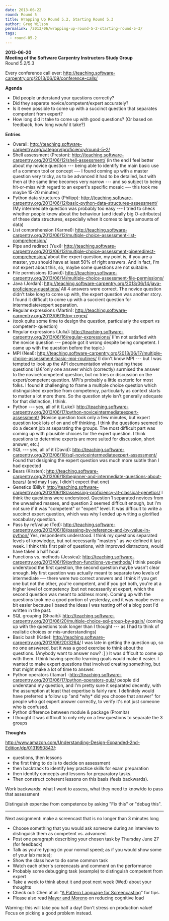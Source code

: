 ```yaml
---
date: 2013-06-22
round: Round 5
title: Wrapping Up Round 5.2, Starting Round 5.3
author: Greg Wilson
permalink: /2013/06/wrapping-up-round-5-2-starting-round-5-3/
tags:
  - round-05-2
---
```

**2013-06-20**  
**Meeting of the Software Carpentry Instructors Study Group**  
Round 5.2/5.3

Every conference call ever: <http://teaching.software-carpentry.org/2013/06/09/conference-calls/>

**Agenda**

*   Did people understand your questions correctly?
*   Did they separate novice/competent/expert accurately?
*   Is it even possible to come up with a succinct question that separates competent from expert?
*   How long did it take to come up with good questions? (Or based on feedback, how long *would* it take?)

**Entries**

*   Overall: <http://teaching.software-carpentry.org/category/proficiency/round-5-2/>
*   Shell assessment (Preston): <http://teaching.software-carpentry.org/2013/06/12/shell-assessment/> (in the end I feel better about my novice question --- being able to identify the main basic use of a common tool or concept --- I found coming up with a master question very tricky, as to be advanced it had to be detailed, but with then at the same time becomes very narrow --- and so subject to being hit-or-miss with regard to an expert's specific mosaic --- this took me maybe 15-20 minutes)
*   Python data structures (Philipp): <http://teaching.software-carpentry.org/2013/06/12/basic-python-data-structures-assessment/> (My intermediate question was probably too easy --- I tried to check whether people knew about the behaviour (and ideally big O-attributes) of these data structures, especially when it comes to large amounts of data)
*   List comprehension (Karmel): <http://teaching.software-carpentry.org/2013/06/12/multiple-choice-assessment-list-comprehension/>
*   Pipe and redirect (Yuxi): <http://teaching.software-carpentry.org/2013/06/13/multiple-choice-assessment-piperedirect-comprehension/> about the expert question, my point is, if you are a master, you should have at least 50% of right answers. And in fact, I'm not expert about this, so, maybe some questions are not suitable.
*   File permissions (David): <http://teaching.software-carpentry.org/2013/06/14/multiple-choice-assessment-file-permissions/>
*   Java (Jordan): <http://teaching.software-carpentry.org/2013/06/14/java-proficiency-questions/> All 4 answers were correct. The novice question didn't take long to come up with, the expert question was another story. I found it difficult to come up with a succient question for intermediate/expert separation.
*   Regular expressions (Martin): <http://teaching.software-carpentry.org/2013/06/15/py-regex/>
*   (took quite some time to design the question, particularly the expert vs competent- question)
*   Regular expressions (Julia): <http://teaching.software-carpentry.org/2013/06/16/regular-expressions/> (I'm not satisfied with the novice question --- people got it wrong despite being competent. I came up with the question before the topic.)
*   MPI (Neal): <http://teaching.software-carpentry.org/2013/06/17/multiple-choice-assessment-basic-mpi-routines/> (I don't know MPI --- but I was tempted to look up the API documentation when reading these questions !)â€”only one answer which (correctly) surmised the answer to the novice/competent question, but no tries or discussion on the expert/competent question. MPI's probably a little esoteric for most folks. I found it challenging to frame a multiple choice question which distinguished expertise from competency, particularly as context starts to matter a lot more there. So the question style isn't generally adequate for that distinction, I think.
*   Python --- yes, all of it (Luke): <http://teaching.software-carpentry.org/2013/06/17/python-noviceintermediateexpert-assessment/> (Novice question took only a few minutes, but expert question took lots of on and off thinking. I think the questions seemed to do a decent job at separating the groups. The most difficult part was coming up with plausible chioces for the expert question. I think questions to determine experts are more suited for discussion, short answer, etc.)
*   SQL --- yes, all of it (David): <http://teaching.software-carpentry.org/2013/06/18/sql-noviceintermediateexpert-assessment/> Found that designing the expert question was much more subtle than I had expected
*   Bears (Kirsten): <http://teaching.software-carpentry.org/2013/06/18/beginner-and-intermediate-questions-about-bears/> (and may I say, I didn't expect that one)
*   Genetics (Billy): <http://teaching.software-carpentry.org/2013/06/18/assessing-proficiency-at-classical-genetics/> I think the questions were understood. Question 1 separated novices from the unwashed masses, and question 2 seemed difficult enough, but I'm not sure if it was "competent" or "expert" level. It was difficult to write a succinct expert question, which was why I ended up writing a glorified vocabulary question.
*   Pass by ref/value (Ted): <http://teaching.software-carpentry.org/2013/06/18/passing-by-reference-and-by-value-in-python/> Yes, respondents understood. I think my questions separated levels of knowledge, but not necessarily "mastery" as we defined it last week. I think this first pair of questions, with improved distractors, would have taken a half hour.
*   Functions vs. methods (Jessica): <http://teaching.software-carpentry.org/2013/06/19/python-functions-vs-methods/> I think people understood the first question, the second question maybe wasn't clear enough. My first question was actually meant to separate two levels of intermediate --- there were two correct answers and I think if you get one but not the other, you're competent, and if you get both, you're at a higher level of competency (but not necessarily at expert, which the second question was meant to address more). Coming up with the questions took me a good portion of yesterday, and it was maybe even a bit easier because I based the ideas I was testing off of a blog post I'd written in the past.
*   SQL grouping (Shoaib): <http://teaching.software-carpentry.org/2013/06/20/multiple-choice-sql-group-by-again/> (coming up with the questions took longer than I thought --- as I had to think of realistic choices or mis-understandings)
*   Basic bash (Katie): <http://teaching.software-carpentry.org/2013/06/20/3264/> I was late in getting the question up, so no one answered, but it was a good exercise to think about the questions. (Anybody want to answer now? :] ) It was difficult to come up with them. I think having specific learning goals would make it easier. I wanted to make expert questions that involved creating something, but that might make a lot of time to answer.
*   Python operators (Itamar) -<http://teaching.software-carpentry.org/2013/06/17/python-operators-quiz/> people did understand my question, and I'm pretty sure it separated decently, with the assumption at least that expertise is fairly rare. I definitely would have preferred a follow up "and \*why\* did you choose that answer" for people who got expert answer correctly, to verify it's not just someone who is confused.
*   Python difference between module & package (Promita)
*   I thought it was difficult to only rely on a few questions to separate the 3 groups

**Thoughts**

<http://www.amazon.com/Understanding-Design-Expanded-2nd-Edition/dp/0131950843/>:

*   questions, then lessons
*   the first thing to do is to decide on assessment
*   then backtrack to identify key practice skills for exam preparation
*   then identify concepts and lessons for preparatory tasks.
*   Then construct coherent lessons on this basis (feels backwards).

Work backwards: what I want to assess, what they need to know/do to pass that assessment

<div>
  <p>
    Distinguish expertise from competence by asking "Fix this" or "debug this".
  </p>
  
  <hr />
  
  <p>
    Next assignment: make a screencast that is no longer than 3 minutes long
  </p>
  
  <ul>
    <li>
      Choose something that you would ask someone during an interview to distinguish them as competent vs. advanced.
    </li>
    <li>
      Post one paragraph describing your chosen task by Thursday June 27 (for feedback)
    </li>
    <li>
      Talk as you're typing (in your normal speed; as if you would show some of your lab mates);
    </li>
    <li>
      Show the class how to do some common task
    </li>
    <li>
      Watch each other's screencasts and comment on the performance
    </li>
    <li>
      Probably some debugging task (example) to distinguish competent from expert
    </li>
    <li>
      Take a week to think about it and post next week (Wed) about your thoughts
    </li>
    <li>
      Check out: Chen at al: "<a href="http://files.software-carpentry.org/training-course/2012/08/chen-pattern-language-screencasting-2009.pdf">A Pattern Language for Screencasting</a>" for tips.
    </li>
    <li>
      Please also read <a href="http://files.software-carpentry.org/training-course/2012/08/mayer-reduce-cognitive-load.pdf">Mayer and Moreno</a> on reducing cognitive load
    </li>
  </ul>
  
  <p>
    Warning: this will take you half a day! Don't stress on production value! Focus on picking a good problem instead.
  </p>
</div>
